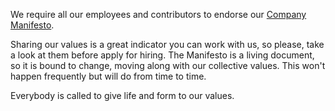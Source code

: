 We require all our employees and contributors to endorse our [Company Manifesto](http://www.sparkfabrik.com/manifesto.html).

Sharing our values is a great indicator you can work with us, so please, take a look at them before apply for hiring.
The Manifesto is a living document, so it is bound to change, moving along with our collective values. This won't happen frequently but will do from time to time.

Everybody is called to give life and form to our values.
